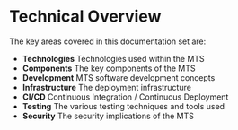 # Technical Overview

The key areas covered in this documentation set are:

* **Technologies** Technologies used within the MTS
* **Components** The key components of the MTS
* **Development** MTS software development concepts
* **Infrastructure** The deployment infrastructure
* **CI/CD** Continuous Integration / Continuous Deployment
* **Testing** The various testing techniques and tools used
* **Security** The security implications of the MTS
